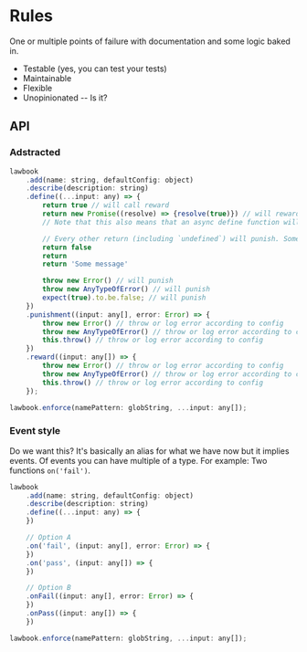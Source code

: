 # Rules

One or multiple points of failure with documentation and some logic baked in.

- Testable (yes, you can test your tests)
- Maintainable
- Flexible
- Unopinionated -- Is it?

<!-- TODO: Describe test pattern -->

## API

### Adstracted

```javascript
lawbook
    .add(name: string, defaultConfig: object)
    .describe(description: string)
    .define((...input: any) => {
        return true // will call reward
        return new Promise((resolve) => {resolve(true)}) // will reward
        // Note that this also means that an async define function will work

        // Every other return (including `undefined`) will punish. Some examples:
        return false
        return
        return 'Some message'

        throw new Error() // will punish
        throw new AnyTypeOfError() // will punish
        expect(true).to.be.false; // will punish
    })
    .punishment((input: any[], error: Error) => {
        throw new Error() // throw or log error according to config
        throw new AnyTypeOfError() // throw or log error according to config
        this.throw() // throw or log error according to config
    })
    .reward((input: any[]) => {
        throw new Error() // throw or log error according to config
        throw new AnyTypeOfError() // throw or log error according to config
        this.throw() // throw or log error according to config
    });

lawbook.enforce(namePattern: globString, ...input: any[]);
```

### Event style

Do we want this? It's basically an alias for what we have now but it implies events. Of events you can have multiple of a type. For example: Two functions `on('fail')`.

```javascript
lawbook
    .add(name: string, defaultConfig: object)
    .describe(description: string)
    .define((...input: any) => {
    })

    // Option A
    .on('fail', (input: any[], error: Error) => {
    })
    .on('pass', (input: any[]) => {
    })

    // Option B
    .onFail((input: any[], error: Error) => {
    })
    .onPass((input: any[]) => {
    })

lawbook.enforce(namePattern: globString, ...input: any[]);
```
